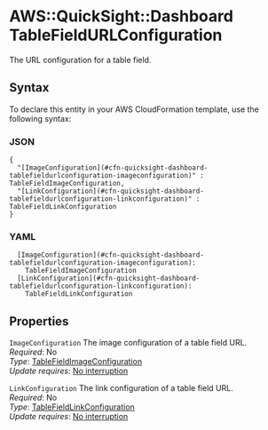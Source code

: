 # AWS::QuickSight::Dashboard TableFieldURLConfiguration<a name="aws-properties-quicksight-dashboard-tablefieldurlconfiguration"></a>

The URL configuration for a table field\.

## Syntax<a name="aws-properties-quicksight-dashboard-tablefieldurlconfiguration-syntax"></a>

To declare this entity in your AWS CloudFormation template, use the following syntax:

### JSON<a name="aws-properties-quicksight-dashboard-tablefieldurlconfiguration-syntax.json"></a>

```
{
  "[ImageConfiguration](#cfn-quicksight-dashboard-tablefieldurlconfiguration-imageconfiguration)" : TableFieldImageConfiguration,
  "[LinkConfiguration](#cfn-quicksight-dashboard-tablefieldurlconfiguration-linkconfiguration)" : TableFieldLinkConfiguration
}
```

### YAML<a name="aws-properties-quicksight-dashboard-tablefieldurlconfiguration-syntax.yaml"></a>

```
  [ImageConfiguration](#cfn-quicksight-dashboard-tablefieldurlconfiguration-imageconfiguration):
    TableFieldImageConfiguration
  [LinkConfiguration](#cfn-quicksight-dashboard-tablefieldurlconfiguration-linkconfiguration):
    TableFieldLinkConfiguration
```

## Properties<a name="aws-properties-quicksight-dashboard-tablefieldurlconfiguration-properties"></a>

`ImageConfiguration` <a name="cfn-quicksight-dashboard-tablefieldurlconfiguration-imageconfiguration"></a>
The image configuration of a table field URL\.  
_Required_: No  
_Type_: [TableFieldImageConfiguration](aws-properties-quicksight-dashboard-tablefieldimageconfiguration.md)  
_Update requires_: [No interruption](https://docs.aws.amazon.com/AWSCloudFormation/latest/UserGuide/using-cfn-updating-stacks-update-behaviors.html#update-no-interrupt)

`LinkConfiguration` <a name="cfn-quicksight-dashboard-tablefieldurlconfiguration-linkconfiguration"></a>
The link configuration of a table field URL\.  
_Required_: No  
_Type_: [TableFieldLinkConfiguration](aws-properties-quicksight-dashboard-tablefieldlinkconfiguration.md)  
_Update requires_: [No interruption](https://docs.aws.amazon.com/AWSCloudFormation/latest/UserGuide/using-cfn-updating-stacks-update-behaviors.html#update-no-interrupt)
